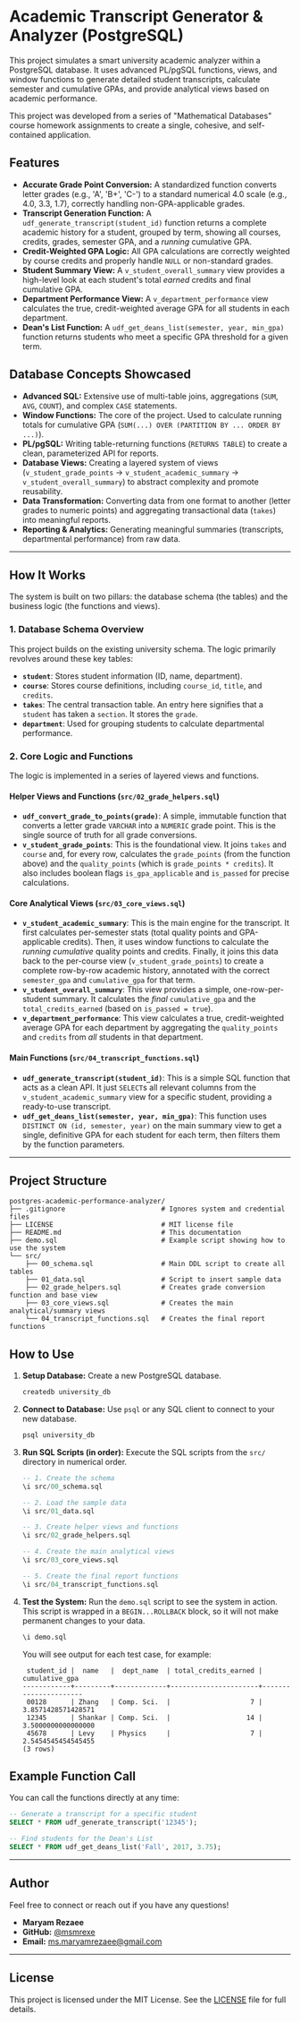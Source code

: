 # Academic Transcript Generator & Analyzer (PostgreSQL)

This project simulates a smart university academic analyzer within a PostgreSQL database. It uses advanced PL/pgSQL functions, views, and window functions to generate detailed student transcripts, calculate semester and cumulative GPAs, and provide analytical views based on academic performance.

This project was developed from a series of "Mathematical Databases" course homework assignments to create a single, cohesive, and self-contained application.

## Features

* **Accurate Grade Point Conversion:** A standardized function converts letter grades (e.g., 'A', 'B+', 'C-') to a standard numerical 4.0 scale (e.g., 4.0, 3.3, 1.7), correctly handling non-GPA-applicable grades.
* **Transcript Generation Function:** A `udf_generate_transcript(student_id)` function returns a complete academic history for a student, grouped by term, showing all courses, credits, grades, semester GPA, and a *running* cumulative GPA.
* **Credit-Weighted GPA Logic:** All GPA calculations are correctly weighted by course credits and properly handle `NULL` or non-standard grades.
* **Student Summary View:** A `v_student_overall_summary` view provides a high-level look at each student's total *earned* credits and final cumulative GPA.
* **Department Performance View:** A `v_department_performance` view calculates the true, credit-weighted average GPA for all students in each department.
* **Dean's List Function:** A `udf_get_deans_list(semester, year, min_gpa)` function returns students who meet a specific GPA threshold for a given term.

## Database Concepts Showcased

* **Advanced SQL:** Extensive use of multi-table joins, aggregations (`SUM`, `AVG`, `COUNT`), and complex `CASE` statements.
* **Window Functions:** The core of the project. Used to calculate running totals for cumulative GPA (`SUM(...) OVER (PARTITION BY ... ORDER BY ...)`).
* **PL/pgSQL:** Writing table-returning functions (`RETURNS TABLE`) to create a clean, parameterized API for reports.
* **Database Views:** Creating a layered system of views (`v_student_grade_points` -> `v_student_academic_summary` -> `v_student_overall_summary`) to abstract complexity and promote reusability.
* **Data Transformation:** Converting data from one format to another (letter grades to numeric points) and aggregating transactional data (`takes`) into meaningful reports.
* **Reporting & Analytics:** Generating meaningful summaries (transcripts, departmental performance) from raw data.

---

## How It Works

The system is built on two pillars: the database schema (the tables) and the business logic (the functions and views).

### 1. Database Schema Overview

This project builds on the existing university schema. The logic primarily revolves around these key tables:

* **`student`**: Stores student information (ID, name, department).
* **`course`**: Stores course definitions, including `course_id`, `title`, and `credits`.
* **`takes`**: The central transaction table. An entry here signifies that a `student` has taken a `section`. It stores the `grade`.
* **`department`**: Used for grouping students to calculate departmental performance.

### 2. Core Logic and Functions

The logic is implemented in a series of layered views and functions.

#### Helper Views and Functions (`src/02_grade_helpers.sql`)

* **`udf_convert_grade_to_points(grade)`**: A simple, immutable function that converts a letter grade `VARCHAR` into a `NUMERIC` grade point. This is the single source of truth for all grade conversions.
* **`v_student_grade_points`**: This is the foundational view. It joins `takes` and `course` and, for every row, calculates the `grade_points` (from the function above) and the `quality_points` (which is `grade_points * credits`). It also includes boolean flags `is_gpa_applicable` and `is_passed` for precise calculations.

#### Core Analytical Views (`src/03_core_views.sql`)

* **`v_student_academic_summary`**: This is the main engine for the transcript. It first calculates per-semester stats (total quality points and GPA-applicable credits). Then, it uses window functions to calculate the *running cumulative* quality points and credits. Finally, it joins this data back to the per-course view (`v_student_grade_points`) to create a complete row-by-row academic history, annotated with the correct `semester_gpa` and `cumulative_gpa` for that term.
* **`v_student_overall_summary`**: This view provides a simple, one-row-per-student summary. It calculates the *final* `cumulative_gpa` and the `total_credits_earned` (based on `is_passed = true`).
* **`v_department_performance`**: This view calculates a true, credit-weighted average GPA for each department by aggregating the `quality_points` and `credits` from *all* students in that department.

#### Main Functions (`src/04_transcript_functions.sql`)

* **`udf_generate_transcript(student_id)`**: This is a simple SQL function that acts as a clean API. It just `SELECT`s all relevant columns from the `v_student_academic_summary` view for a specific student, providing a ready-to-use transcript.
* **`udf_get_deans_list(semester, year, min_gpa)`**: This function uses `DISTINCT ON (id, semester, year)` on the main summary view to get a single, definitive GPA for each student for each term, then filters them by the function parameters.

---

## Project Structure

```
postgres-academic-performance-analyzer/
├── .gitignore                        # Ignores system and credential files
├── LICENSE                           # MIT license file
├── README.md                         # This documentation
├── demo.sql                          # Example script showing how to use the system
└── src/
    ├── 00_schema.sql                 # Main DDL script to create all tables
    ├── 01_data.sql                   # Script to insert sample data
    ├── 02_grade_helpers.sql          # Creates grade conversion function and base view
    ├── 03_core_views.sql             # Creates the main analytical/summary views
    └── 04_transcript_functions.sql   # Creates the final report functions
```

## How to Use

1.  **Setup Database:**
    Create a new PostgreSQL database.
    ```bash
    createdb university_db
    ```

2.  **Connect to Database:**
    Use `psql` or any SQL client to connect to your new database.
    ```bash
    psql university_db
    ```

3.  **Run SQL Scripts (in order):**
    Execute the SQL scripts from the `src/` directory in numerical order.

    ```sql
    -- 1. Create the schema
    \i src/00_schema.sql
    
    -- 2. Load the sample data
    \i src/01_data.sql
    
    -- 3. Create helper views and functions
    \i src/02_grade_helpers.sql
    
    -- 4. Create the main analytical views
    \i src/03_core_views.sql
    
    -- 5. Create the final report functions
    \i src/04_transcript_functions.sql
    ```

4.  **Test the System:**
    Run the `demo.sql` script to see the system in action. This script is wrapped in a `BEGIN...ROLLBACK` block, so it will not make permanent changes to your data.

    ```sql
    \i demo.sql
    ```
    You will see output for each test case, for example:
    ```
     student_id |  name   |  dept_name  | total_credits_earned |   cumulative_gpa
    ------------+---------+-------------+----------------------+----------------------
     00128      | Zhang   | Comp. Sci.  |                    7 | 3.8571428571428571
     12345      | Shankar | Comp. Sci.  |                   14 | 3.5000000000000000
     45678      | Levy    | Physics     |                    7 | 2.5454545454545455
    (3 rows)
    ```

## Example Function Call

You can call the functions directly at any time:

```sql
-- Generate a transcript for a specific student
SELECT * FROM udf_generate_transcript('12345');

-- Find students for the Dean's List
SELECT * FROM udf_get_deans_list('Fall', 2017, 3.75);
```

---

## Author

Feel free to connect or reach out if you have any questions!

* **Maryam Rezaee**
* **GitHub:** [@msmrexe](https://github.com/msmrexe)
* **Email:** [ms.maryamrezaee@gmail.com](mailto:ms.maryamrezaee@gmail.com)

---

## License

This project is licensed under the MIT License. See the [LICENSE](LICENSE) file for full details.
